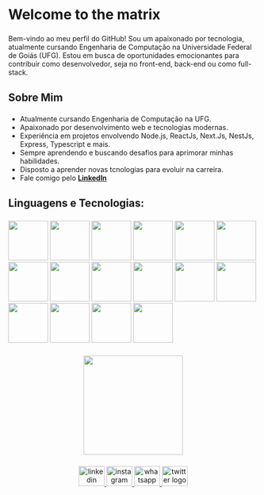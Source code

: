 <h1 align="left">Welcome to the matrix</h1>

###

<p align="left">Bem-vindo ao meu perfil do GitHub! Sou um apaixonado por tecnologia, atualmente cursando Engenharia de Computação na Universidade Federal de Goiás (UFG). Estou em busca de oportunidades emocionantes para contribuir como desenvolvedor, seja no front-end, back-end ou como full-stack.</p>

###

<h2 align="left">Sobre Mim</h2>

###

<p align="left">
  
  - Atualmente cursando Engenharia de Computação na UFG.
  - Apaixonado por desenvolvimento web e tecnologias modernas.
  - Experiência em projetos envolvendo Node.js, ReactJs, Next.Js, NestJs, Express, Typescript e mais.
  - Sempre aprendendo e buscando desafios para aprimorar minhas habilidades.
  - Disposto a aprender novas tcnologias para evoluir na carreira.
  - Fale comigo pelo <a href="https://www.linkedin.com/in/matheusz-nied/"><strong>LinkedIn</strong></a>
</p>

###

<h2 align="left">Linguagens e Tecnologias:</h2>

###

<div align="left">
<img src="https://cdn.jsdelivr.net/gh/devicons/devicon/icons/javascript/javascript-original.svg" height="80"/>
<img src="https://cdn.jsdelivr.net/gh/devicons/devicon/icons/typescript/typescript-original.svg" height="80" />
<img src="https://cdn.jsdelivr.net/gh/devicons/devicon/icons/react/react-original.svg" height="80"/>
<img src="https://cdn.jsdelivr.net/gh/devicons/devicon/icons/nextjs/nextjs-original-wordmark.svg" height="80"/>
<img src="https://cdn.jsdelivr.net/gh/devicons/devicon/icons/nodejs/nodejs-original-wordmark.svg" height="80"/>
<img src="https://cdn.jsdelivr.net/gh/devicons/devicon/icons/nestjs/nestjs-plain.svg" height="80"  />
<img src="https://cdn.jsdelivr.net/gh/devicons/devicon/icons/express/express-original-wordmark.svg" height="80"/>
<img src="https://cdn.jsdelivr.net/gh/devicons/devicon/icons/postgresql/postgresql-original-wordmark.svg" height="80"/>
<img src="https://cdn.jsdelivr.net/gh/devicons/devicon/icons/mongodb/mongodb-original-wordmark.svg" height="80"/>
<img src="https://cdn.jsdelivr.net/gh/devicons/devicon/icons/python/python-original-wordmark.svg" height="80"/>
<img src="https://cdn.jsdelivr.net/gh/devicons/devicon/icons/linux/linux-original.svg" height="80" />
<img src="https://cdn.jsdelivr.net/gh/devicons/devicon/icons/jest/jest-plain.svg" height="80" />
<img src="https://cdn.jsdelivr.net/gh/devicons/devicon/icons/html5/html5-original-wordmark.svg" height="80" />
<img src="https://cdn.jsdelivr.net/gh/devicons/devicon/icons/css3/css3-original-wordmark.svg" height="80" />
<img src="https://cdn.jsdelivr.net/gh/devicons/devicon/icons/tailwindcss/tailwindcss-original-wordmark.svg" height="80" />
  <img src="https://cdn.jsdelivr.net/gh/devicons/devicon/icons/go/go-original-wordmark.svg" height="80" />

</div>

###

<div align="center">
  <img height="200" src="https://images.gr-assets.com/hostedimages/1380222758ra/460800.gif"  />
</div>

###

<div align="center">
  <a href="https://www.linkedin.com/in/matheus-fernandes-da-silva-5810201b6/" target="_blank">
    <img src="https://raw.githubusercontent.com/maurodesouza/profile-readme-generator/master/src/assets/icons/social/linkedin/default.svg" width="52" height="40" alt="linkedin logo"  />
  </a>
  <a href="https://www.instagram.com/matheusz.nied/" target="_blank">
    <img src="https://raw.githubusercontent.com/maurodesouza/profile-readme-generator/master/src/assets/icons/social/instagram/default.svg" width="52" height="40" alt="instagram logo"  />
  </a>
  <a href="https://api.whatsapp.com/send?phone=62994395965" target="_blank">
    <img src="https://raw.githubusercontent.com/maurodesouza/profile-readme-generator/master/src/assets/icons/social/whatsapp/default.svg" width="52" height="40" alt="whatsapp logo"  />
  </a>
  <a href="https://twitter.com/matheusz_nied" target="_blank">
    <img src="https://raw.githubusercontent.com/maurodesouza/profile-readme-generator/master/src/assets/icons/social/twitter/default.svg" width="52" height="40" alt="twitter logo"  />
  </a>
</div>

###
